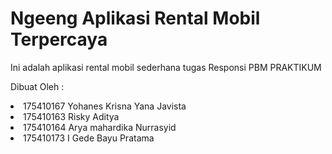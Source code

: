 <h1>Ngeeng Aplikasi Rental Mobil Terpercaya</h1>
<p>Ini adalah aplikasi rental mobil sederhana tugas Responsi PBM PRAKTIKUM</p>

<p>Dibuat Oleh :
<li>175410167 Yohanes Krisna Yana Javista</li>
<li>175410163 Risky Aditya</li>
<li>175410164 Arya mahardika Nurrasyid</li>
<li>175410173 I Gede Bayu Pratama</li>
</p>
